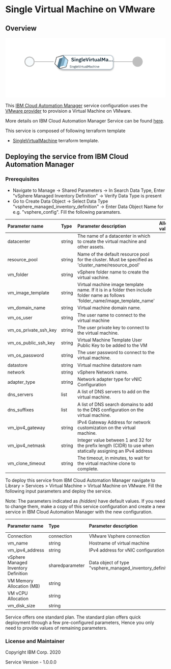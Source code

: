 # Single Virtual Machine on VMware

## Overview
![alt text](./VMOnVMware.png)

This [IBM Cloud Automation Manager](https://www.ibm.com/support/knowledgecenter/SSFC4F/product_welcome_cloud_pak.html) service configuration uses the [VMware provider](https://www.terraform.io/docs/providers/vsphere/index.html) to provision a Virtual Machine on VMware.

More details on IBM Cloud Automation Manager Service can be found [here](https://www.ibm.com/support/knowledgecenter/SSFC4F/product_welcome_cloud_pak.html).

This service is composed of following terraform template

- [SingleVirtualMachine](https://github.com/IBM-CAMHub-Open/starterlibrary/tree/2.4/VMware/terraform/hcl/singleVM) terraform template.

## Deploying the service from IBM Cloud Automation Manager

### Prerequisites
- Navigate to Manage -> Shared Parameters -> In Search Data Type, Enter "vSphere Managed Inventory Definition" -> Verify Data Type is present
- Go to Create Data Object -> Select Data Type "vsphere_managed_inventory_definition" -> Enter Data Object Name for e.g. "vsphere_config". Fill the following paramaters.

| Parameter name                  | Type            | Parameter description      | Allowed values |
| :---                            | :---            | :---                       | :---           |
| datacenter                      | string      | The name of a datacenter in which to create the virtual machine and other assets.                                                | |
| resource_pool                   | string          | Name of the default resource pool for the cluster. Must be specified as 'cluster_name/resource_pool'                       | |
| vm_folder                       | string          | vSphere folder name to create the virtual vachine.                                                                         | |
| vm_image_template               | string          | Virtual machine image template name. If it is in a folder then include folder name as follows 'folder_name/image_template_name'                                                             | |
| vm_domain_name                  | string          | Virtual machine domain name.                                                                            | |
| vm_os_user                      | string          | The user name to connect to the virtual machine                                                                          | |
| vm_os_private_ssh_key           | string          | The user private key to connect to the virtual machine.                                                                         | |
| vm_os_public_ssh_key            | string          | Virtual Machine Template User Public Key to be added to the VM                                                                  | |
| vm_os_password                  | string          | The user password to connect to the virtual machine.                                                                         | |
| datastore                       | string          | Virtual machine datastore nam                                                                              | |
| network                         | string          | vSphere Network name.                                                                            | |
| adapter_type                    | string          | Network adapter type for vNIC Configuration                                                                    | |
| dns_servers                     | list          | A list of DNS servers to add on the virtual machine.                                                                         | |
| dns_suffixes                    | list          | A list of DNS search domains to add to the DNS configuration on the virtual machine.                                            | |
| vm_ipv4_gateway                 | string          | IPv4 Gateway Address for network customization on the virtual machine.                                                          | |
| vm_ipv4_netmask                 | string          | Integer value between 1 and 32 for the prefix length (CIDR) to use when statically assigning an IPv4 address                   | |
| vm_clone_timeout                | string          | The timeout, in minutes, to wait for the virtual machine clone to complete.                                                                        | |

To deploy this service from IBM Cloud Automation Manager navigate to Library > Services > Virtual Machine > Virtual Machine on VMware. Fill the following input parameters and deploy the service.

Note: The parameters indicated as _(hidden)_ have default values.  If you need to change them, make a copy of this service configuration and create a new service in IBM Cloud Automation Manager with the new configuration.

| Parameter name             | Type            | Parameter description      | Allowed values |
| :---                       | :---            | :---                       | :---           |
| Connection                 | connection      | VMware Vsphere connection                                                                                    | |
| vm_name                    | string          | Hostname of virtual machine                  | |
| vm_ipv4_address            | string          | IPv4 address for vNIC configuration          | |
| vSphere Managed Inventory Definition                 | sharedparameter      | Data object of type "vsphere_managed_inventory_definition" | |
| VM Memory Allocation (MB)                 | string      |  | |
| VM vCPU Allocation                | string      |  | |
| vm_disk_size                 | string      |  | |

Service offers one standard plan. The standard plan offers quick deployment through a few pre-configured parameters, Hence you only need to provide values of remaining parameters.

### License and Maintainer

Copyright IBM Corp. 2020

Service Version - 1.0.0.0
 